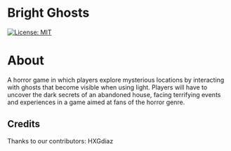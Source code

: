 # Bright Ghosts
  [![License: MIT](https://img.shields.io/badge/License-MIT-yellow.svg)](https://opensource.org/licenses/MIT)

About
=====

A horror game in which players explore mysterious locations by interacting with ghosts that become visible when using light. Players will have to uncover the dark secrets of an abandoned house, facing terrifying events and experiences in a game aimed at fans of the horror genre.

























## Credits

Thanks to our contributors: HXGdiaz
